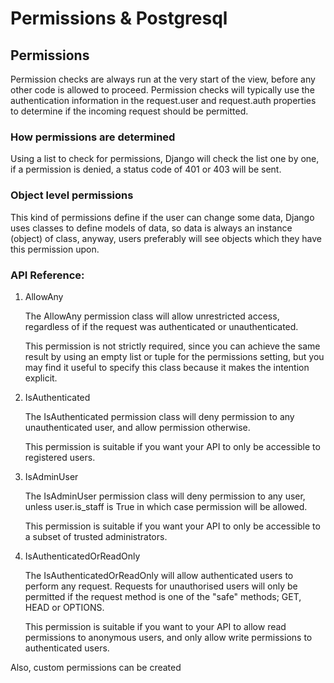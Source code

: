# Permissions & Postgresql
## Permissions
Permission checks are always run at the very start of the view, before any other code is allowed to proceed. Permission checks will typically use the authentication information in the request.user and request.auth properties to determine if the incoming request should be permitted.

### How permissions are determined
Using a list to check for permissions, Django will check the list one by one, if a permission is denied, a status code of 401 or 403 will be sent.

### Object level permissions
This kind of permissions define if the user can change some data, Django uses classes to define models of data, so data is always an instance (object) of class, anyway, users preferably will see objects which they have this permission upon.

### API Reference:
1. AllowAny

    The AllowAny permission class will allow unrestricted access, regardless of if the request was authenticated or unauthenticated.

    This permission is not strictly required, since you can achieve the same result by using an empty list or tuple for the permissions setting, but you may find it useful to specify this class because it makes the intention explicit.

2. IsAuthenticated

    The IsAuthenticated permission class will deny permission to any unauthenticated user, and allow permission otherwise.

    This permission is suitable if you want your API to only be accessible to registered users.

3. IsAdminUser

    The IsAdminUser permission class will deny permission to any user, unless user.is_staff is True in which case permission will be allowed.

    This permission is suitable if you want your API to only be accessible to a subset of trusted administrators.

4. IsAuthenticatedOrReadOnly

    The IsAuthenticatedOrReadOnly will allow authenticated users to perform any request. Requests for unauthorised users will only be permitted if the request method is one of the "safe" methods; GET, HEAD or OPTIONS.

    This permission is suitable if you want to your API to allow read permissions to anonymous users, and only allow write permissions to authenticated users.

Also, custom permissions can be created
